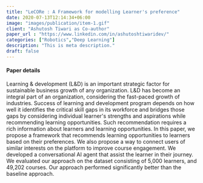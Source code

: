 ```yaml
---
title: "LeCORe : A Framework for modelling Learner's preference"
date: 2020-07-13T12:14:34+06:00
image: "images/publication/item-1.gif"
client: "Ashutosh Tiwari as Co-author"
paper_url : "https://www.linkedin.com/in/ashutoshtiwaridev/"
categories: ["Robotics","Deep Learning"]
description: "This is meta description."
draft: false
---
```


#### Paper details
Learning & development (L&D) is an important strategic factor for sustainable business growth of any organization. L&D has become an integral part of an organization, considering the fast-paced growth of industries. Success of learning and development program depends on how well it identifies the critical skill gaps in its workforce and bridges those gaps by considering individual learner's strengths and aspirations while recommending learning opportunities. Such recommendation requires a rich information about learners and learning opportunities. In this paper, we propose a framework that recommends learning opportunities to learners based on their preferences. We also propose a way to connect users of similar interests on the platform to improve course engagement. We developed a conversational AI agent that assist the learner in their journey. We evaluated our approach on the dataset consisting of 5,000 learners, and 49,202 courses. Our approach performed significantly better than the baseline approach.
